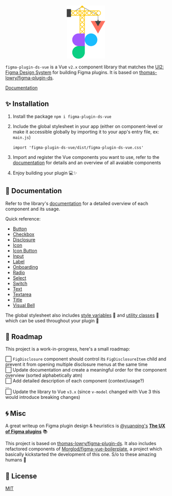 <p align="center">
<img src="misc/hero.svg" height="165px"/>
</p>

`figma-plugin-ds-vue` is a Vue `v2.x` component library that matches the [UI2: Figma Design System](https://www.figma.com/community/file/768283795272784978) for building Figma plugins. It is based on [thomas-lowry/figma-plugin-ds](https://github.com/thomas-lowry/figma-plugin-ds).

[Documentation](https://figma-plugin-ds-vue.netlify.app/)

## ✨ Installation

1.  Install the package `npm i figma-plugin-ds-vue`

2.  Include the global stylesheet in your app (either on component-level or make it accessible globally by importing it to your app's entry file, ex: `main.js`)

    `import 'figma-plugin-ds-vue/dist/figma-plugin-ds-vue.css'`

3.  Import and register the Vue components you want to use, refer to the [documentation](https://figma-plugin-ds-vue.netlify.app/) for details and an overview of all avaiable components

4.  Enjoy building your plugin 💻✨

## 📝 Documentation

Refer to the library's [documentation](https://figma-plugin-ds-vue.netlify.app/docs/components.html) for a detailed overview of each component and its usage.

Quick reference:

-   [Button](https://figma-plugin-ds-vue.netlify.app/docs/components.html#button)
-   [Checkbox](https://figma-plugin-ds-vue.netlify.app/docs/components.html#checkbox)
-   [Disclosure](https://figma-plugin-ds-vue.netlify.app/docs/components.html#disclosure)
-   [Icon](https://figma-plugin-ds-vue.netlify.app/docs/components.html#icon)
-   [Icon Button](https://figma-plugin-ds-vue.netlify.app/docs/components.html#icon-button)
-   [Input](https://figma-plugin-ds-vue.netlify.app/docs/components.html#input)
-   [Label](https://figma-plugin-ds-vue.netlify.app/docs/components.html#label)
-   [Onboarding](https://figma-plugin-ds-vue.netlify.app/docs/components.html#onboarding)
-   [Radio](https://figma-plugin-ds-vue.netlify.app/docs/components.html#radio)
-   [Select](https://figma-plugin-ds-vue.netlify.app/docs/components.html#select)
-   [Switch](https://figma-plugin-ds-vue.netlify.app/docs/components.html#switch)
-   [Text](https://figma-plugin-ds-vue.netlify.app/docs/components.html#text)
-   [Textarea](https://figma-plugin-ds-vue.netlify.app/docs/components.html#textarea)
-   [Title](https://figma-plugin-ds-vue.netlify.app/docs/components.html#title)
-   [Visual Bell](https://figma-plugin-ds-vue.netlify.app/docs/components.html#visual-bell)

The global stylesheet also includes [style variables](https://figma-plugin-ds-vue.netlify.app/docs/style-variables.html) 🎨 and [utility classes](https://figma-plugin-ds-vue.netlify.app/docs/style-utilities.html) 🧰 which can be used throughout your plugin 🌈

## 🚧 Roadmap

This project is a work-in-progress, here's a small roadmap:

⬜ `FigDisclosure` component should control its `FigDisclosureItem` child and prevent it from opening multiple disclosure menus at the same time  
⬜ Update documentation and create a meaningful order for the component overview (sorted alphabetically atm)  
⬜ Add detailed description of each component (context/usage?)  
...  
⬜ Update the library to Vue `v3.x` (since `v-model` changed with Vue 3 this would introduce breaking changes)

## 🌀 Misc

A great writeup on Figma plugin design & heuristics is [@yuanqing's](https://github.com/yuanqing) **[The UX of Figma plugins](https://uxdesign.cc/the-ux-of-figma-plugins-f4f896f8cf35)** 📚

This project is based on [thomas-lowry/figma-plugin-ds](https://github.com/thomas-lowry/figma-plugin-ds). It also includes refactored components of [Morglod/figma-vue-boilerplate](https://github.com/Morglod/figma-vue-boilerplate), a project which basically kickstarted the development of this one. S/o to these amazing humans 👋

## 📝 License

[MIT](LICENSE)
